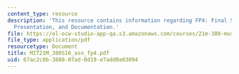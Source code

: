 ```yaml
---
content_type: resource
description: 'This resource contains information regarding FP4: Final Submission,
  Presentation, and Documentation.'
file: https://ol-ocw-studio-app-qa.s3.amazonaws.com/courses/21m-380-music-and-technology-sound-design-spring-2016/67ac2c8b388807ad0d19e7add0a03094_MIT21M_380S16_asn_fp4.pdf
file_type: application/pdf
resourcetype: Document
title: MIT21M_380S16_asn_fp4.pdf
uid: 67ac2c8b-3888-07ad-0d19-e7add0a03094
---
```

